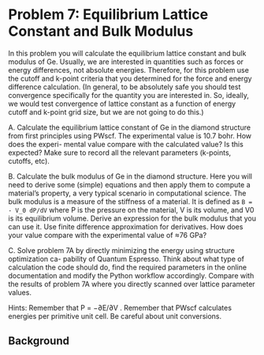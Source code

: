 # Problem 7: Equilibrium Lattice Constant and Bulk Modulus

In this problem you will calculate the equilibrium lattice constant and bulk modulus of Ge. Usually, we are interested in quantities such as forces or energy differences, not absolute energies. Therefore, for this problem use the cutoff and k-point criteria that you determined for the force and energy difference calculation. (In general, to be absolutely safe you should test convergence specifically for the quantity you are interested in. So, ideally, we would test convergence of lattice constant as a function of energy cutoff and k-point grid size, but we are not going to do this.)

A. Calculate the equilibrium lattice constant of Ge in the diamond structure from first principles using PWscf. The experimental value is 10.7 bohr. How does the experi- mental value compare with the calculated value? Is this expected? Make sure to record all the relevant parameters (k-points, cutoffs, etc).

B. Calculate the bulk modulus of Ge in the diamond structure. Here you will need to derive some (simple) equations and then apply them to compute a material’s property, a very typical scenario in computational science. The bulk modulus is a measure of the stiffness of a material. It is defined as `B = - V_0 dP/dV` where P is the pressure on the material, V is its volume, and V0 is its equilibrium volume. Derive an expression for the bulk modulus that you can use it. Use finite difference approximation for derivatives. How does your value compare with the experimental value of ≈76 GPa?

C. Solve problem 7A by directly minimizing the energy using structure optimization ca- pability of Quantum Espresso. Think about what type of calculation the code should do, find the required parameters in the online documentation and modify the Python workflow accordingly. Compare with the results of problem 7A where you directly scanned over lattice parameter values.

Hints: Remember that P = −∂E/∂V . Remember that PWscf calculates energies per primitive unit cell. Be careful about unit conversions.

## Background 

